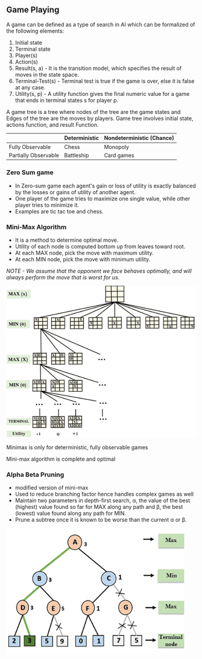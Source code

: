 ## Game Playing

A game can be defined as a type of search in AI which can be formalized of the following elements:  

1. Initial state  
2. Terminal state  
2. Player(s)  
3. Action(s)  
4. Result(s, a) - It is the transition model, which specifies the result of moves in the state space.  
5. Terminal-Test(s) - Terminal test is true if the game is over, else it is false at any case.   
6. Utility(s, p) - A utility function gives the final numeric value for a game that ends in terminal states s for player p.  

A game tree is a tree where nodes of the tree are the game states and Edges of the tree are the moves by players. Game tree involves initial state, actions function, and result Function.

|       | Deterministic | Nondeterministic (Chance) |
| ----- | -------- | -------- |
| Fully Observable |        Chess  |       Monopoly   |
| Partially Observable |      Battleship    |       Card games   |

### Zero Sum game

- In Zero-sum game each agent's gain or loss of utility is exactly balanced by the losses or gains of utility of another agent.  
- One player of the game tries to maximize one single value, while other player tries to minimize it.
- Examples are tic tac toe and chess.

### Mini-Max Algorithm

- It is a method to determine optimal move.  
- Utility of each node is computed bottom up from leaves toward root.  
- At each MAX node, pick the move with maximum utility.  
- At each MIN node, pick the move with minimum utility.  

*NOTE - We assume that the opponent we face behaves optimally, and will always perform the move that is worst for us.*

![Mini-max](../assets/mini-max.png)

Minimax is only for deterministic, fully observable games  

Mini-max algorithm is complete and optimal

### Alpha Beta Pruning

- modified version of mini-max
- Used to reduce branching factor hence handles complex games as well 
- Maintain two parameters in depth-first search, α, the value of the best (highest) value found so far for MAX along any path and β, the best (lowest) value found along any path for MIN.
- Prune a subtree once it is known to be worse than the current α or β.

![Alpha beta pruning](../assets/alpha-beta-pruning-steps.png)